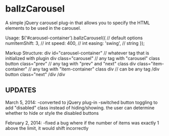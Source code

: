 ballzCarousel
=============

A simple jQuery carousel plug-in that allows you to specify the HTML elements to be used in the carousel.

Usage:
$('#carousel-container').ballzCarousel({ // default options
	numItemShift: 3, // int
	speed: 400, // int
	easing: 'swing', // string
});

Markup Structure:
div id="carousel-container" // whatever tag that is initialized with plugin
	div class="carousel" // any tag with "carousel" class
	button class="prev" // any tag with "prev" and "next" class
	div class="item-container" // any tag with "item-container" class
		div // can be any tag
	/div
	button class="next"
	/div
/div

UPDATES
-------
March 5, 2014:
-converted to jQuery plug-in
-switched button toggling to add "disabled" class instead of hiding/showing. the user can determine whether to hide or style the disabled buttons

February 2, 2014:
-fixed a bug where if the number of items was exactly 1 above the limit, it would shift incorrectly
